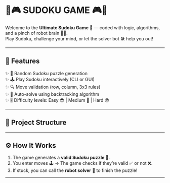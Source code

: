 
# 🤖🎮 SUDOKU GAME 🎮🤖

Welcome to the **Ultimate Sudoku Game** 🧩 — coded with logic, algorithms, and a pinch of robot brain 🤖💡.  
Play Sudoku, challenge your mind, or let the solver bot 🛠️ help you out!

---

## 🚀 Features
✨ 🎲 Random Sudoku puzzle generation  
✨ 🕹️ Play Sudoku interactively (CLI or GUI)  
✨ 🔍 Move validation (row, column, 3x3 rules)  
✨ 🤯 Auto-solve using backtracking algorithm  
✨ 🎚️ Difficulty levels: Easy 😎 | Medium 🤔 | Hard 😵  

---

## 📂 Project Structure


---

## ⚙️ How It Works
1. The game generates a **valid Sudoku puzzle** 🧮.  
2. You enter moves 🕹️ → The game checks if they’re valid ✅ or not ❌.  
3. If stuck, you can call the **robot solver** 🤖 to finish the puzzle!  

---



